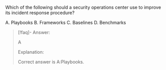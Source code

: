 
Which of the following should a security operations center use to improve its incident response procedure? 

A. Playbooks 
B. Frameworks 
C. Baselines 
D. Benchmarks

> [!faq]- Answer: 
> 
> A 
> 
> Explanation: 
> 
> Correct answer is A:Playbooks.

